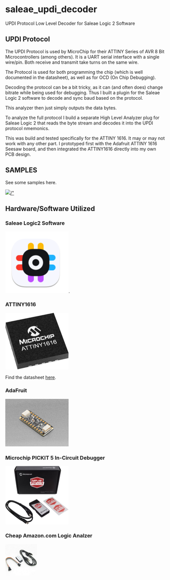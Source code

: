 # saleae_updi_decoder

UPDI Protocol
Low Level Decoder for Saleae Logic 2 Software

## UPDI Protocol
The UPDI Protocol is used by MicroChip for their ATTINY Series of AVR 8 Bit Microcontrollers (among others).
It is a UART serial interface with a single wire/pin.  Both receive and transmit take turns on the same wire.

The Protocol is used for both programming the chip (which is well documented in the datasheet), as well as for OCD (On Chip Debugging).

Decoding the protocol can be a bit tricky, as it can (and often does) change bitrate while being used for debugging.  Thus I built a plugin for the Saleae Logic 2 software to decode and sync baud based on the protocol.

This analyzer then just simply outputs the data bytes.  

To analyze the full protocol I build a separate High Level Analyzer plug for Saleae Logic 2 that reads the byte stream and decodes it into the UPDI protocol nmemonics.

This was build and tested specifically for the ATTINY 1616.  It may or may not work with any other part.  I prototyped first with the Adafruit ATTINY 1616 Seesaw board, and then integrated the ATTINY1616 directly into my own PCB design.

## SAMPLES
See some samples here.<p></p>
<a href="./Samples/README.MD"><img src="/Images/MPLAB_Refresh.png" width=400>/"</a>

## Hardware/Software Utilized

### Saleae Logic2 Software
<a href="https://www.saleae.com/pages/downloads"><img src="/Images/Logic2.png" width="200"></a>.

### ATTINY1616
<a href="https://www.microchip.com/en-us/product/attiny1616">
    <img src="/Images/Microchip_ATTINY1616.png" width="200"/>
</a>
<p></p>
Find the datasheet 
<a href="https://ww1.microchip.com/downloads/aemDocuments/documents/MCU08/ProductDocuments/DataSheets/ATtiny1614-16-17-DataSheet-DS40002204A.pdf">
here</a>.

### AdaFruit
<a href="https://www.adafruit.com/product/5690">
    <img src="/Images/Adafruit_5690.jpg" width="200"/>
</a>

### Microchip PICKIT 5 In-Circuit Debugger
<a href="https://www.microchip.com/en-us/development-tool/pg164150">
    <img src="/Images/Microchip_PICKIT_5.png" width="200"/>
</a>

### Cheap Amazon.com Logic Analzer
<a href="https://www.amazon.com/gp/product/B077LSG5P2">
    <img src="/Images/Cheap_LogicAnalyzer.jpg" width="100"/>
</a>


